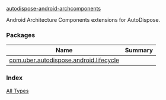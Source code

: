[autodispose-android-archcomponents](./index.md)

Android Architecture Components extensions for AutoDispose.

### Packages

| Name | Summary |
|---|---|
| [com.uber.autodispose.android.lifecycle](com.uber.autodispose.android.lifecycle/index.md) |  |

### Index

[All Types](alltypes/index.md)